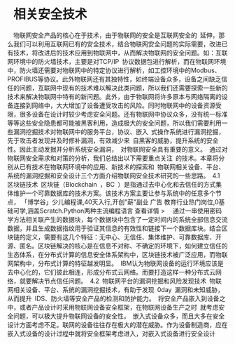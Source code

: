 #  相关安全技术

  物联网安全产品的核心在于技术，由于物联网的安全是互联网安全的 延伸，那么我们可以利用互联网已有的安全技术，结合物联网安全问题的实际需要，改进已有技术，将改进后的技术应用到物联网中，从而解决物联网的安全问题。如：互联网环境中的防火墙技术，主要是对TCP/IP 协议数据包进行解析，而在物联网环境中，防火墙还需要对物联网中的特定协议进行解析，如工控环境中的Modbus、PROFIBUS等协议。此外物联网还有其独特性，如终端设备众多，设备之间缺乏信任的问题，互联网中现有的技术难以解决此类问题，所以我们还需要探索一些新的技术来解决物联网中特有的新问题。此外，由于物联网将许多原本与网络隔离的设备连接到网络中，大大增加了设备遭受攻击的风险。同时物联网中的设备资源受限，很多设备在设计时较少考虑安全问题。还有物联网中协议众多，没有统一标准等等这些安全隐患都可能被黑客利用，造成极大的安全问题，所以我们需要利用一些漏洞挖掘技术对物联网中的服务平台，协议、嵌入 式操作系统进行漏洞挖掘，先于攻击者发现并及时修补漏洞，有效减少来 自黑客的威胁，提升系统的安全性。因此主动发掘并分析系统安全漏洞， 对物联网安全具有重要的意义。 通过对物联网安全需求和对策的分析，我们总结出以下需要重点关注 的技术。本章将分别从已有技术在物联网环境中的应用、新技术的探索和 物联网相关设备、平台、系统的漏洞挖掘和安全设计三个方面介绍物联网安全技术研究的一些思路。 4.1 区块链技术 区块链（Blockchain ，BC ）是指通过去中心化和去信任的方式集体维护一个可靠数据库的技术方案。该技术方案主要让参与系统中的任意多个节点， 「博学谷」少儿编程课,40天入行,开创"薪"副业 广告 教育行业热门岗位,0基础可学,涵盖Scratch.Python两种主流编程语言 查看详情 >    通过一串使用密码学方法相关联产生的数据块，每个数据块中包含了一定时间内的系统全部信息交流数据，并且生成数据指纹用于验证其信息的有效性和链接下一个数据库块。结合区块链的定义，需要有这几个特征：无中心、无信任、集体维护、可靠数据库、开源、匿名。区块链解决的核心是在信息不对称、不确定的环境下，如何建立信任的生态体系，在分布式计算的信息安全体系架构中，区块链技术被广泛应用，而物联网架构中，分布式计算的特征越发明显。 IBM认为物联网设备的运行环境应该是去中心化的，它们彼此相连，形成分布式云网络。而要打造这样一种分布式云网络，就要解决节点信任问题。 4.2 物联网平台的漏洞挖掘和风险发现技术 物联网相关设备、平台、系统的漏洞挖掘技术，有助于发现 0day 漏洞和未知威胁，从而提升 IDS、防火墙等安全产品的检测和防护能力。 将安全产品嵌入到设备之中，或者产品设计时采用物联网设备安全框架，在物联网设备生产之时 就考虑安全问题，可以极大提升物联网设备的安全性。 嵌入式设备众多，而且大多在安全设计方面考虑不足。联网的设备往往存在极大的潜在威胁。作为设备制造商，应在嵌入式设备的设计过程中就将安全框架考虑进入，对嵌入式设备进行安全设计